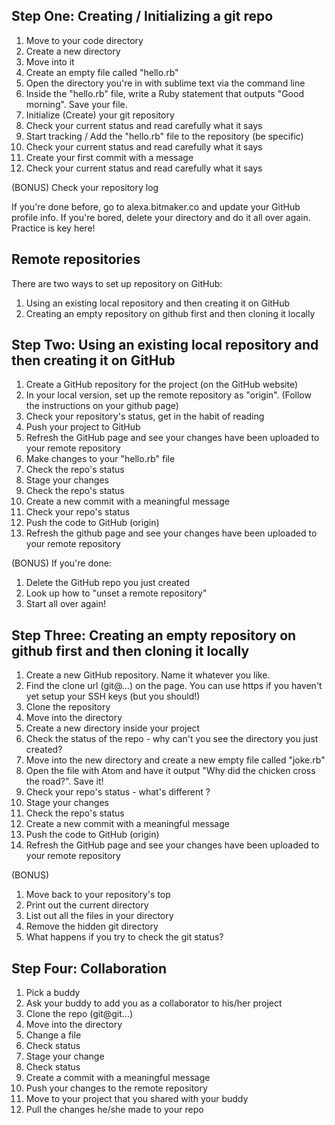 ## Step One: Creating / Initializing a git repo

1. Move to your code directory
2. Create a new directory
3. Move into it
4. Create an empty file called "hello.rb"
5. Open the directory you're in with sublime text via the command line
6. Inside the "hello.rb" file, write a Ruby statement that outputs "Good morning". Save your file.
7. Initialize (Create) your git repository
8. Check your current status and read carefully what it says
9. Start tracking / Add the "hello.rb" file to the repository (be specific)
10. Check your current status and read carefully what it says
11. Create your first commit with a message
12. Check your current status and read carefully what it says

(BONUS) Check your repository log

If you're done before, go to alexa.bitmaker.co and update your GitHub profile info. 
If you're bored, delete your directory and do it all over again. Practice is key here!

## Remote repositories

There are two ways to set up repository on GitHub:

1. Using an existing local repository and then creating it on GitHub
2. Creating an empty repository on github first and then cloning it locally

## Step Two: Using an existing local repository and then creating it on GitHub

1. Create a GitHub repository for the project (on the GitHub website)
2. In your local version, set up the remote repository as "origin". (Follow the instructions on your github page)
3. Check your repository's status, get in the habit of reading
4. Push your project to GitHub
5. Refresh the GitHub page and see your changes have been uploaded to your remote repository
6. Make changes to your "hello.rb" file
7. Check the repo's status
8. Stage your changes
9. Check the repo's status
10. Create a new commit with a meaningful message
11. Check your repo's status
12. Push the code to GitHub (origin)
13. Refresh the github page and see your changes have been uploaded to your remote repository

(BONUS) 
If you're done: 

1. Delete the GitHub repo you just created 
2. Look up how to "unset a remote repository" 
3. Start all over again!

## Step Three: Creating an empty repository on github first and then cloning it locally

1. Create a new GitHub repository. Name it whatever you like.
2. Find the clone url (git@...) on the page. You can use https if you haven't yet setup your SSH keys (but you should!)
3. Clone the repository
4. Move into the directory
5. Create a new directory inside your project
6. Check the status of the repo - why can't you see the directory you just created?
7. Move into the new directory and create a new empty file called "joke.rb"
8. Open the file with Atom and have it output "Why did the chicken cross the road?". Save it!
9. Check your repo's status - what's different ?
10. Stage your changes
11. Check the repo's status
12. Create a new commit with a meaningful message
13. Push the code to GitHub (origin)
14. Refresh the GitHub page and see your changes have been uploaded to your remote repository

(BONUS) 

1. Move back to your repository's top 
2. Print out the current directory 
3. List out all the files in your directory 
4. Remove the hidden git directory 
5. What happens if you try to check the git status?

## Step Four: Collaboration

1. Pick a buddy
2. Ask your buddy to add you as a collaborator to his/her project
3. Clone the repo (git@git...)
4. Move into the directory
5. Change a file
6. Check status
7. Stage your change
8. Check status
9. Create a commit with a meaningful message
10. Push your changes to the remote repository
11. Move to your project that you shared with your buddy
12. Pull the changes he/she made to your repo